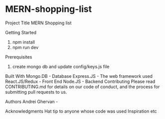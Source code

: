 # MERN-shopping-list

Project Title
MERN Shopping list

Getting Started

1. npm install
2. npm run dev

Prerequisites
1. create mongo db and update config/keys.js file 

Built With
Mongo.DB - Database
Express.JS - The web framework used
React.JS/Redux - Front End
Node.JS - Backend
Contributing
Please read CONTRIBUTING.md for details on our code of conduct, and the process for submitting pull requests to us.

Authors
Andrei Ghervan - 

Acknowledgments
Hat tip to anyone whose code was used
Inspiration
etc
